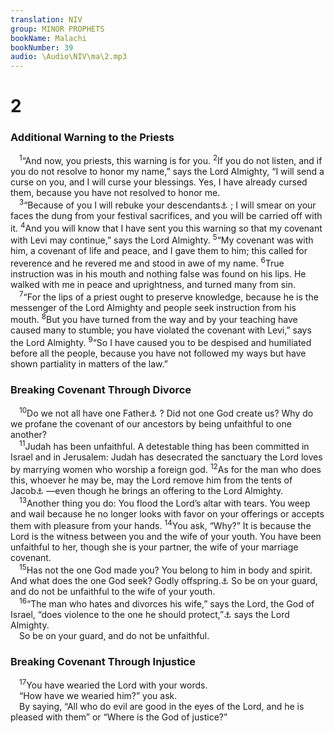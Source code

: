 ```yaml
---
translation: NIV
group: MINOR PROPHETS
bookName: Malachi 
bookNumber: 39
audio: \Audio\NIV\ma\2.mp3
---
```


<div class="title"><h1>2</h1><h3>Additional Warning to the Priests </h3></div>
<span class="verse ma_2_1"> <sup>1</sup>“And now, you priests, this warning is for you. </span>
<span class="verse ma_2_2"><sup>2</sup>If you do not listen, and if you do not resolve to honor my name,” says the Lord Almighty, “I will send a curse on you, and I will curse your blessings. Yes, I have already cursed them, because you have not resolved to honor me. <br/></span>
<span class="verse ma_2_3"> <sup>3</sup>“Because of you I will rebuke your descendants<a data-toggle="tooltip" data-placement="bottom" title="Or will blight your grain">⚓</a> ; I will smear on your faces the dung from your festival sacrifices, and you will be carried off with it. </span>
<span class="verse ma_2_4"><sup>4</sup>And you will know that I have sent you this warning so that my covenant with Levi may continue,” says the Lord Almighty. </span>
<span class="verse ma_2_5"><sup>5</sup>“My covenant was with him, a covenant of life and peace, and I gave them to him; this called for reverence and he revered me and stood in awe of my name. </span>
<span class="verse ma_2_6"><sup>6</sup>True instruction was in his mouth and nothing false was found on his lips. He walked with me in peace and uprightness, and turned many from sin. <br/></span>
<span class="verse ma_2_7"> <sup>7</sup>“For the lips of a priest ought to preserve knowledge, because he is the messenger of the Lord Almighty and people seek instruction from his mouth. </span>
<span class="verse ma_2_8"><sup>8</sup>But you have turned from the way and by your teaching have caused many to stumble; you have violated the covenant with Levi,” says the Lord Almighty. </span>
<span class="verse ma_2_9"><sup>9</sup>“So I have caused you to be despised and humiliated before all the people, because you have not followed my ways but have shown partiality in matters of the law.” <br/></span>
<div class="title"><h3>Breaking Covenant Through Divorce </h3></div>
<span class="verse ma_2_10"> <sup>10</sup>Do we not all have one Father<a data-toggle="tooltip" data-placement="bottom" title="Or father">⚓</a> ? Did not one God create us? Why do we profane the covenant of our ancestors by being unfaithful to one another? <br/></span>
<span class="verse ma_2_11"> <sup>11</sup>Judah has been unfaithful. A detestable thing has been committed in Israel and in Jerusalem: Judah has desecrated the sanctuary the Lord loves by marrying women who worship a foreign god. </span>
<span class="verse ma_2_12"><sup>12</sup>As for the man who does this, whoever he may be, may the Lord remove him from the tents of Jacob<a data-toggle="tooltip" data-placement="bottom" title="Or 12May the Lordremove from the tents of Jacob anyone who gives testimony in behalf of the man who does this">⚓</a> —even though he brings an offering to the Lord Almighty. <br/></span>
<span class="verse ma_2_13"> <sup>13</sup>Another thing you do: You flood the Lord’s altar with tears. You weep and wail because he no longer looks with favor on your offerings or accepts them with pleasure from your hands. </span>
<span class="verse ma_2_14"><sup>14</sup>You ask, “Why?” It is because the Lord is the witness between you and the wife of your youth. You have been unfaithful to her, though she is your partner, the wife of your marriage covenant. <br/></span>
<span class="verse ma_2_15"> <sup>15</sup>Has not the one God made you? You belong to him in body and spirit. And what does the one God seek? Godly offspring.<a data-toggle="tooltip" data-placement="bottom" title="The meaning of the Hebrew for the first part of this verse is uncertain.">⚓</a> So be on your guard, and do not be unfaithful to the wife of your youth. <br/></span>
<span class="verse ma_2_16"> <sup>16</sup>“The man who hates and divorces his wife,” says the Lord, the God of Israel, “does violence to the one he should protect,”<a data-toggle="tooltip" data-placement="bottom" title="Or “I hate divorce,” says the Lord, the God of Israel, “because the man who divorces his wife covers his garment with violence,”">⚓</a> says the Lord Almighty. <br/> So be on your guard, and do not be unfaithful. <br/></span>
<div class="title"><h3>Breaking Covenant Through Injustice </h3></div>
<span class="verse ma_2_17"> <sup>17</sup>You have wearied the Lord with your words. <br/> “How have we wearied him?” you ask. <br/> By saying, “All who do evil are good in the eyes of the Lord, and he is pleased with them” or “Where is the God of justice?” <br/></span>
